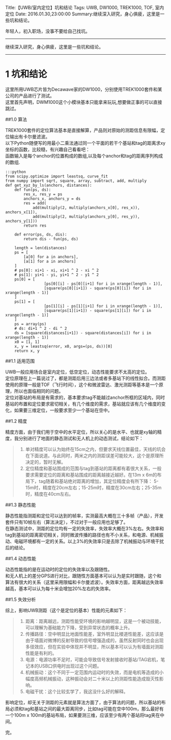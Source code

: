 Title:【UWB/室内定位】坑和结论
Tags: UWB, DW1000, TREK1000, TOF, 室内定位
Date: 2016.01.30,23:00:00
Summary:继续深入研究，身心俱疲，这里是一些坑和结论。

年轻人，初入职场，没事不要给自己找坑。

***
继续深入研究，身心俱疲，这里是一些坑和结论。

***

# 1 坑和结论

这里所用UWB芯片皆为Decawave家的DW1000，分别使用TREK1000套件和某公司的产品进行了测试。  
这里首先声明，DWM1000这个小模块基本只能拿来玩玩,想要做正事的可以直接跳过。

##1.0 算法

TREK1000套件的定位算法基本是直接解算，产品则对原始的测距信息有限幅，定位输出有卡尔曼滤波。  
以下Python随便写的用最小二乘法通过同一个平面的若干个基站和tag的距离求xy坐标的函数，比较糙，有兴趣自己看看吧：  
函数输入是每个anchor的位置构成的数组,以及每个anchor和tag的距离序列构成的数组.

    :::python
    from scipy.optimize import leastsq, curve_fit
    from numpy import sqrt, square, array, subtract, add, multiply
    def get_xyz_by_ls(anchors, distances):
        def fun(ps, ds):
            res_x, res_y = ps
            anchors_x, anchors_y = ds
            res = add(
                add(multiply(2, multiply(anchors_x[0], res_x)), anchors_x[1]),
                add(multiply(2, multiply(anchors_y[0], res_y)), anchors_y[1]))
            return res
    
        def error(ps, ds, dis):
            return dis - fun(ps, ds)
    
        length = len(distances)
        ps = [
            [a[0] for a in anchors],
            [a[1] for a in anchors]
        ]
        # ps[0]: xi+1 - xi, xi+1 ^ 2 - xi ^ 2
        # ps[1]: yi+1 - yi, yi+1 ^ 2 - y1 ^ 2
        ps[0] = [
                     [ps[0][i] - ps[0][i+1] for i in xrange(length - 1)],
                     [square(ps[0][i+1]) - square(ps[0][i]) for i in xrange(length - 1)]
        ]
        ps[1] = [
                     [ps[1][i] - ps[1][i+1] for i in xrange(length - 1)],
                     [square(ps[1][i+1]) - square(ps[1][i]) for i in xrange(length - 1)]
        ]
        ps = array(ps)
        # ds: di+1 ^ 2 - di ^ 2
        ds = [square(distances[i+1]) - square(distances[i]) for i in xrange(length - 1)]
        x0 = [1, 1]
        x, y = leastsq(error, x0, args=(ps, ds))[0]
        return x, y

##1.1 适用范围

UWB一般应用场合是室内定位，低空定位，动态性能要求不太高的定位。  
定位原理在上一篇说过了，都是测距后用三边法或者多基站下的线性拟合。而测距使用的原理一般是TOF（飞行时间），这个和微波雷达、激光测距等基本是一个原理，所以也面临相同的问题。  
定位对基站的布局是有需求的，基本要求tag不能越过anchor所框的区域内，同时基站的布置和定位要求密切相关，有几个维度的需求，基站就应该有几个维度的变化，如果要三维定位，一般要求至少一个基站在空中。  

##1.2 精度

精度方面，由于我们用于空中的水平定位，所以关心的是水平、也就是xy轴的精度，我分别进行了地面的静态测试和无人机上的动态测试，结论如下：  

>1. 单对精度可以认为始终在15cm之内，但要求天线位置最佳，天线的坑会在下面说道。与此同时，两米之内的测距误差可能较大，这个是原理所决定的，暂时无解。
>2. 定位精度和基站围成的范围与tag到基站的距离都有着很大关系，一般要求需要定位的距离和基站围成的距离越接近越好。在13m x 6m的布局下，tag随着和基站绝对距离的增加，其定位精度会有所下降： 5-15m时，精度在20cm左右；15-25m时，精度在30cm左右；25-35m时，精度在40cm左右。

##1.3 静态性能

静态性能指测距和定位可以达到的帧率，实测最高大概在三十多帧（产品），开发套件只有10帧左右（算法决定），不过对于一般应用也足够了。  
在静态测试中，测距的定位均有一定的失效率，失效率大概在3%左右。失效率和tag到基站的距离密切相关，同时微波传播的路径也有不小关系，和电源、机械振动、电磁环境都有一定的关系。以上3%的失效率只是去除了机械振动与环境干扰后的结论。


##1.4 动态性能

动态性能指的是在运动时的定位的失效率以及跟随性。  
和无人机上的差分GPS进行对比，跟随性方面基本可以认为是实时跟随，这个和算法有很大的关系（这里采用限幅和卡尔曼滤波）。失效率方面，距离越远失效率越高，基本可以认为每十米会增加20%左右的失效率。  


##1.5 失效分析

综上，影响UWB测距（这个是定位的基本）性能的元素如下：  

>1. 距离：距离越远，测距性能受环境的影响越明显，这是一个被动技能，可以理解为基础能力下降，受到异常状态的概率上升。
>2. 传播路径：空中明显比地面性能差，室外明显比楼道性能差，这应该是由于墙面对微博的反射导致的信号增强造成的，虽然反射同时也会出现多径效应，但在实验中体现并不明显，所以基本可以认为有墙面对测距性能是有利的。
>3. 电源：电源功率不足时，可能会导致信号发射接收时基站/TAG宕机，笔记本的USB口供电时出现过这个问题。  
>4. 机械振动：这个不同于一定范围内运动时的失效，而是电机等造成的小幅度高频机械振动，这种振动会对二十米以上的测距性能造成毁灭性影响。
>5. 电磁干扰：这个比较玄学了，我这没什么好的解释。 

影响定位，却无关于测距的元素就是算法方面了，由于算法的问题，所以基站的布局必须和tag和基站之间的最大距离同步，比如tag可能在空中100m，那么最好有一个100m x 100m的基站布局，如果要测三维，应该至少有两个基站将tag夹在中间。  
 
完。
